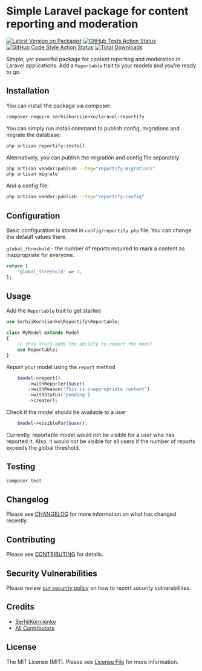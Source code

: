 # Simple Laravel package for content reporting and moderation

[![Latest Version on Packagist](https://img.shields.io/packagist/v/serhiikorniienko/laravel-reportify.svg?style=flat-square)](https://packagist.org/packages/serhiikorniienko/laravel-reportify)
[![GitHub Tests Action Status](https://img.shields.io/github/actions/workflow/status/serhiikorniienko/laravel-reportify/run-tests.yml?branch=main&label=tests&style=flat-square)](https://github.com/serhiikorniienko/laravel-reportify/actions?query=workflow%3Arun-tests+branch%3Amain)
[![GitHub Code Style Action Status](https://img.shields.io/github/actions/workflow/status/serhiikorniienko/laravel-reportify/fix-php-code-style-issues.yml?branch=main&label=code%20style&style=flat-square)](https://github.com/serhiikorniienko/laravel-reportify/actions?query=workflow%3A"Fix+PHP+code+style+issues"+branch%3Amain)
[![Total Downloads](https://img.shields.io/packagist/dt/serhiikorniienko/laravel-reportify.svg?style=flat-square)](https://packagist.org/packages/serhiikorniienko/laravel-reportify)

Simple, yet powerful package for content reporting and moderation in Laravel applications. Add a `Reportable` trait to your models and you're ready to go.

## Installation

You can install the package via composer:

```bash
composer require serhiikorniienko/laravel-reportify
```

You can simply run install command to publish config, migrations and migrate the database:
```bash
php artisan reportify:install
```

Alternatively, you can publish the migration and config file separately:

```bash
php artisan vendor:publish --tag="reportify-migrations"
php artisan migrate
```

And a config file:

```bash
php artisan vendor:publish --tag="reportify-config"
```

## Configuration

Basic configuration is stored in `config/reportify.php` file. You can change the default values there.

`global_threshold` - the number of reports required to mark a content as inappropriate for everyone.
```php
return [
    'global_threshold' => 3,
];
```

## Usage

Add the `Reportable` trait to get started
```php
use SerhiiKorniienko\Reportify\Reportable;

class MyModel extends Model
{
    // this trait adds the ability to report the model
    use Reportable;
}
```

Report your model using the `report` method
```php
    $model->report()
        ->withReporter($user)
        ->withReason('This is inappropriate content')
        ->withStatus('pending')
        ->create();
```

Check if the model should be available to a user
```php
    $model->visibleFor($user);
```
Currently, reportable model would not be visible for a user who has reported it. Also, it would not be visible for all users if the number of reports exceeds the global threshold.

## Testing

```bash
composer test
```

## Changelog

Please see [CHANGELOG](CHANGELOG.md) for more information on what has changed recently.

## Contributing

Please see [CONTRIBUTING](CONTRIBUTING.md) for details.

## Security Vulnerabilities

Please review [our security policy](../../security/policy) on how to report security vulnerabilities.

## Credits

- [SerhiiKorniienko](https://github.com/SerhiiKorniienko)
- [All Contributors](../../contributors)

## License

The MIT License (MIT). Please see [License File](LICENSE.md) for more information.
